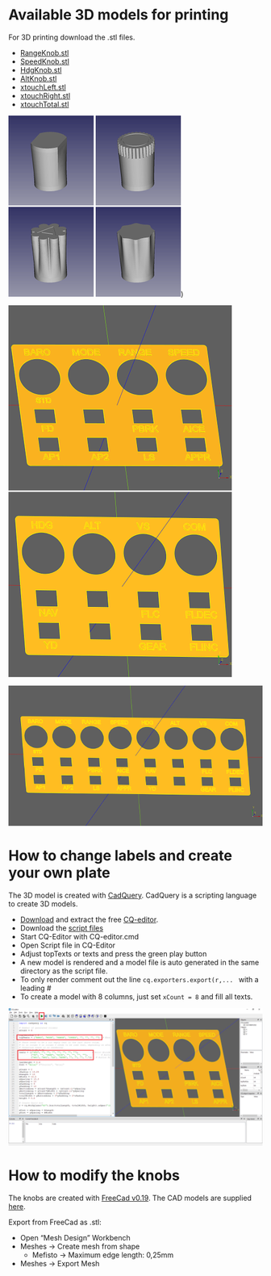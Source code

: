 # Available 3D models for printing

For 3D printing download the .stl files.
* [RangeKnob.stl](./RangeKnob.stl)
* [SpeedKnob.stl](./SpeedKnob.stl)
* [HdgKnob.stl](./HdgKnob.stl)
* [AltKnob.stl](./AltKnob.stl)
* [xtouchLeft.stl](./xtouchLeft.stl)
* [xtouchRight.stl](./xtouchRight.stl)
* [xtouchTotal.stl](./xtouchTotal.stl)

![Picture Range Knob](../Pics/rangeKnobSmall.png) ![Picture Speed Knob](../Pics/speedKnobSmall.png) ![Picture Heading Knob](../Pics/hdgKnobSmall.png) ![Picture Alt Knob](../Pics/altKnobSmall.png))

![Picture Panel Left](../Pics/panelLeftSmall.png) ![Picture Panel Right](../Pics/panelRightSmall.png)

![Picture Panel Total](../Pics/panelTotalSmall.png)

# How to change labels and create your own plate
The 3D model is created with [CadQuery](https://github.com/CadQuery/cadquery). CadQuery is a scripting language to create 3D models. 
* [Download](https://github.com/CadQuery/CQ-editor/releases/download/0.2/CQ-editor-Windows.zip) and extract the free [CQ-editor](https://github.com/CadQuery/CQ-editor).  
* Download the [script files](./CadQuery)
* Start CQ-Editor with CQ-editor.cmd
* Open Script file in CQ-Editor
* Adjust topTexts or texts and press the green play button
* A new model is rendered and a model file is auto generated in the same directory as the script file.
* To only render comment out the line ```cq.exporters.export(r,... ``` with a leading # 
* To create a model with 8 columns, just set ```xCount = 8``` and fill all texts.

![Picture cq editor](../Pics/cqEditorMarked.png)

# How to modify the knobs
The knobs are created with [FreeCad v0.19](https://github.com/FreeCAD/FreeCAD). The CAD models are supplied [here](./FreeCad).

Export from FreeCad as .stl:
* Open “Mesh Design” Workbench
* Meshes → Create mesh from shape
     * Mefisto → Maximum edge length: 0,25mm
* Meshes → Export Mesh
